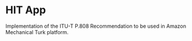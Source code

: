 # HIT App
Implementation of the ITU-T P.808 Recommendation to be used in Amazon Mechanical Turk platform.
